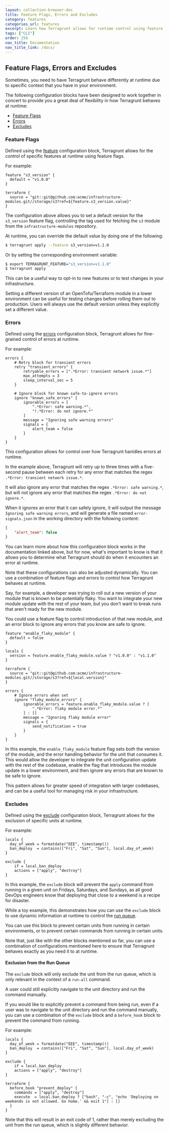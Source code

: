 ```yaml
---
layout: collection-browser-doc
title: Feature Flags, Errors and Excludes
category: features
categories_url: features
excerpt: Learn how Terragrunt allows for runtime control using feature flags, error handling, and excludes.
tags: ["CLI"]
order: 250
nav_title: Documentation
nav_title_link: /docs/
---
```


## Feature Flags, Errors and Excludes

Sometimes, you need to have Terragrunt behave differently at runtime due to specific context that you have in your environment.

The following configuration blocks have been designed to work together in concert to provide you a great deal of flexibility in how Terragrunt behaves at runtime:

- [Feature Flags](#feature-flags)
- [Errors](#errors)
- [Excludes](#excludes)

### Feature Flags

Defined using the [feature](/docs/reference/config-blocks-and-attributes/#feature) configuration block, Terragrunt allows for the control of specific features at runtime using feature flags.

For example:

```hcl
feature "s3_version" {
  default = "v1.0.0"
}

terraform {
  source = "git::git@github.com:acme/infrastructure-modules.git//storage/s3?ref=${feature.s3_version.value}"
}
```

The configuration above allows you to set a default version for the `s3_version` feature flag, controlling the tag used for fetching the `s3` module from the `infrastructure-modules` repository.

At runtime, you can override the default value by doing one of the following:

```bash
$ terragrunt apply --feature s3_version=v1.1.0
```

Or by setting the corresponding environment variable:

```bash
$ export TERRAGRUNT_FEATURE="s3_version=v1.1.0"
$ terragrunt apply
```

This can be a useful way to opt-in to new features or to test changes in your infrastructure.

Setting a different version of an OpenTofu/Terraform module in a lower environment can be useful for testing changes before rolling them out to production. Users will always use the default version unless they explicitly set a different value.

### Errors

Defined using the [errors](/docs/reference/config-blocks-and-attributes/#errors) configuration block, Terragrunt allows for fine-grained control of errors at runtime.

For example:

```hcl
errors {
    # Retry block for transient errors
    retry "transient_errors" {
        retryable_errors = [".*Error: transient network issue.*"]
        max_attempts = 3
        sleep_interval_sec = 5
    }

    # Ignore block for known safe-to-ignore errors
    ignore "known_safe_errors" {
        ignorable_errors = [
            ".*Error: safe warning.*",
            "!.*Error: do not ignore.*"
        ]
        message = "Ignoring safe warning errors"
        signals = {
            alert_team = false
        }
    }
}
```

This configuration allows for control over how Terragrunt hanldles errors at runtime.

In the example above, Terragrunt will retry up to three times with a five-second pause between each retry for any error that matches the regex `.*Error: transient network issue.*`.

It will also ignore any error that matches the regex `.*Error: safe warning.*`, but will not ignore any error that matches the regex `.*Error: do not ignore.*`.

When it ignores an error that it can safely ignore, it will output the message `Ignoring safe warning errors`, and will generate a file named `error-signals.json` in the working directory with the following content:

```json
{
    "alert_team": false
}
```

You can learn more about how this configuration block works in the documentation linked above, but for now, what's important to know is that it allows you to determine what Terragrunt should do when it encounters an error at runtime.

Note that these configurations can also be adjusted dynamically. You can use a combination of feature flags and errors to control how Terragrunt behaves at runtime.

Say, for example, a developer was trying to roll out a new version of your module that is known to be potentially flaky. You want to integrate your new module update with the rest of your team, but you don't want to break runs that aren't ready for the new module.

You could use a feature flag to control introduction of that new module, and an error block to ignore any errors that you know are safe to ignore.

```hcl
feature "enable_flaky_module" {
  default = false
}

locals {
  version = feature.enable_flaky_module.value ? "v1.0.0" : "v1.1.0"
}

terraform {
  source = "git::git@github.com:acme/infrastructure-modules.git//storage/s3?ref=${local.version}"
}

errors {
    # Ignore errors when set
    ignore "flaky_module_errors" {
        ignorable_errors = feature.enable_flaky_module.value ? [
            ".*Error: flaky module error.*"
        ] : []
        message = "Ignoring flaky module error"
        signals = {
            send_notification = true
        }
    }
}
```

In this example, the `enable_flaky_module` feature flag sets _both_ the version of the module, and the error handling behavior for the unit that consumes it. This would allow the developer to integrate the unit configuration update with the rest of the codebase, enable the flag that introduces the module update in a lower environment, and then ignore any errors that are known to be safe to ignore.

This pattern allows for greater speed of integration with larger codebases, and can be a useful tool for managing risk in your infrastructure.

### Excludes

Defined using the [exclude](/docs/reference/config-blocks-and-attributes/#exclude) configuration block, Terragrunt allows for the exclusion of specific units at runtime.

For example:

```hcl
locals {
  day_of_week = formatdate("EEE", timestamp())
  ban_deploy  = contains(["Fri", "Sat", "Sun"], local.day_of_week)
}

exclude {
    if = local.ban_deploy
    actions = ["apply", "destroy"]
}
```

In this example, the `exclude` block will prevent the `apply` command from running in a given unit on Fridays, Saturdays, and Sundays, as all good DevOps engineers know that deploying that close to a weekend is a recipe for disaster.

While a toy example, this demonstrates how you can use the `exclude` block to use dynamic information at runtime to control the [run queue](/docs/getting-started/terminology/#runner-queue).

You can use this block to prevent certain units from running in certain environments, or to prevent certain commands from running in certain units.

Note that, just like with the other blocks mentioned so far, you can use a combination of configurations mentioned here to ensure that Terragrunt behaves exactly as you need it to at runtime.

#### Exclusion from the Run Queue

The `exclude` block will only exclude the unit from the run queue, which is only relevant in the context of a `run-all` command.

A user could still explicitly navigate to the unit directory and run the command manually.

If you would like to explicitly prevent a command from being run, even if a user was to navigate to the unit directory and run the command manually, you can use a combination of the `exclude` block and a `before_hook` block to prevent the command from running.

For example:

```hcl
locals {
  day_of_week = formatdate("EEE", timestamp())
  ban_deploy  = contains(["Fri", "Sat", "Sun"], local.day_of_week)
}

exclude {
    if = local.ban_deploy
    actions = ["apply", "destroy"]
}

terraform {
  before_hook "prevent_deploy" {
    commands = ["apply", "destroy"]
    execute  = local.ban_deploy ? ["bash", "-c", "echo 'Deploying on weekends is not allowed. Go home.' && exit 1"] : []
  }
}
```

Note that this will result in an exit code of 1, rather than merely excluding the unit from the run queue, which is slightly different behavior.

